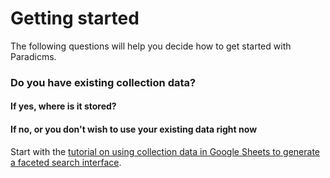 # Getting started

The following questions will help you decide how to get started with Paradicms.

### Do you have existing collection data?

#### If yes, where is it stored?

<!-- 
##### An Airtable base derived from the [Costume Core template]()

##### Omeka Classic
-->

#### If no, or you don't wish to use your existing data right now

Start with the [tutorial on using collection data in Google Sheets to generate a faceted search interface](/docs/tutorials/spreadsheet-ssg).
